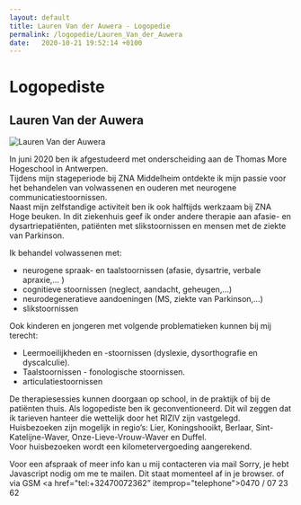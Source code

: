 ```yaml
---
layout: default
title: Lauren Van der Auwera - Logopedie 
permalink: /logopedie/Lauren_Van_der_Auwera 
date:   2020-10-21 19:52:14 +0100
---
```

# Logopediste

## Lauren Van der Auwera

<picture class="portret">
	<source srcset="/img/LaurenVanderAuwera_desktop_300x516.jpg" media="(min-width: 769px)">
	<img srcset="/img/LaurenVanderAuwera_mobile_404x346.jpg" alt="Lauren Van der Auwera">
</picture> 

In juni 2020 ben ik afgestudeerd met onderscheiding aan de Thomas More Hogeschool in Antwerpen.  
Tijdens mijn stageperiode bij ZNA Middelheim ontdekte ik mijn passie voor het behandelen van volwassenen en ouderen met neurogene communicatiestoornissen.  
Naast mijn zelfstandige activiteit ben ik ook halftijds werkzaam bij ZNA Hoge beuken. In dit ziekenhuis geef ik onder andere therapie aan afasie- en dysartriepatiënten, patiënten met slikstoornissen en mensen met de ziekte van Parkinson.  
  
Ik behandel volwassenen met:  

- neurogene spraak- en taalstoornissen (afasie, dysartrie, verbale apraxie,… )  
- cognitieve stoornissen (neglect, aandacht, geheugen,…)  
- neurodegeneratieve aandoeningen (MS, ziekte van Parkinson,…)  
- slikstoornissen  

Ook kinderen en jongeren met volgende problematieken kunnen bij mij terecht:  

- Leermoeilijkheden en -stoornissen (dyslexie, dysorthografie en dyscalculie).  
- Taalstoornissen - fonologische stoornissen.  
- articulatiestoornissen  

De therapiesessies kunnen doorgaan op school, in de praktijk of bij de patiënten thuis.
Als logopediste ben ik geconventioneerd. Dit wil zeggen dat ik tarieven hanteer die wettelijk door het RIZIV zijn vastgelegd.  
Huisbezoeken zijn mogelijk in regio’s: Lier, Koningshooikt, Berlaar, Sint-Katelijne-Waver, Onze-Lieve-Vrouw-Waver en Duffel.  
Voor huisbezoeken wordt een kilometervergoeding aangerekend.  
  
Voor een afspraak of meer info kan u mij contacteren via mail <script type="text/javascript" language="javascript">
<!--  // Email obfuscator script 2.1 by Tim Williams, University of Arizona - Random encryption key feature coded by Andrew Moulden
// This code is freeware provided these four comment lines remain intact - A wizard to generate this code is at http://www.jottings.com/obfuscator/
{ coded = "IAb.Ob2Ltc@HfbWO.Fyf"; key = "4UcDQkRvY9MSoEumtHVl1KFaqrCIwd8jyp2fizJO3B6bnLGZTAsx50h7WPegNX";  shift=coded.length;  link="";  for (i=0; i<coded.length; i++) { if (key.indexOf(coded.charAt(i))==-1) {  ltr = coded.charAt(i);  link += (ltr);  }  else {  ltr = (key.indexOf(coded.charAt(i))-shift+key.length) % key.length;  link += (key.charAt(ltr));  }  } document.write("<a href='mailto:"+link+"'>"+link+"</a>")} //-->
</script><noscript>Sorry, je hebt Javascript nodig om me te mailen. Dit staat momenteel af in je browser.</noscript> of via GSM 
<a href="tel:+32470072362” itemprop="telephone">0470 / 07 23 62</a>  
  
  